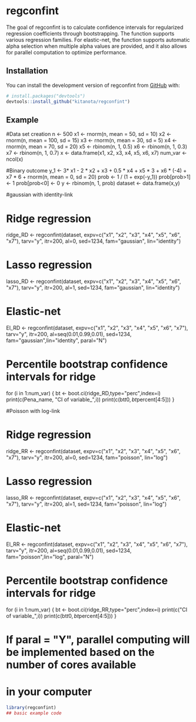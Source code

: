 
# regconfint

<!-- badges: start -->
<!-- badges: end -->

The goal of regconfint is to calculate confidence intervals for regularized regression coefficients through bootstrapping. The function supports various regression families. For elastic-net, the function supports automatic alpha selection when multiple alpha values are provided, and it also allows for parallel computation to optimize performance.

## Installation

You can install the development version of regconfint from [GitHub](https://github.com/) with:

``` r
# install.packages("devtools")
devtools::install_github("kitanota/regconfint")
```

## Example

#Data set creation
 n <- 500
 x1 <- rnorm(n, mean = 50, sd = 10)
 x2 <- rnorm(n, mean = 100, sd = 15)
 x3 <- rnorm(n, mean = 30, sd = 5)
 x4 <- rnorm(n, mean = 70, sd = 20)
 x5 <- rbinom(n, 1, 0.5)
 x6 <- rbinom(n, 1, 0.3)
 x7 <- rbinom(n, 1, 0.7)
 x <- data.frame(x1, x2, x3, x4, x5, x6, x7)
 num_var <- ncol(x)

 #Binary outcome
 y_1 <- 3* x1 - 2 * x2 + x3 + 0.5 * x4 + x5 * 3 + x6 * (-4) + x7 * 6 + rnorm(n, mean = 0, sd = 20)
 prob <- 1 / (1 + exp(-y_1))
 prob[prob>1] <- 1
 prob[prob<0] <- 0
 y <- rbinom(n, 1, prob)
 dataset <- data.frame(x,y)

 #gaussian with identity-link
 # Ridge regression
 ridge_RD <- regconfint(dataset, expv=c("x1", "x2", "x3", "x4", "x5", "x6", "x7"), tarv="y", itr=200, al=0, sed=1234, fam="gaussian", lin="identity")
 # Lasso regression
 lasso_RD <- regconfint(dataset, expv=c("x1", "x2", "x3", "x4", "x5", "x6", "x7"), tarv="y", itr=200, al=1, sed=1234, fam="gaussian", lin="identity")
 # Elastic-net
 El_RD <- regconfint(dataset, expv=c("x1", "x2", "x3", "x4", "x5", "x6", "x7"), tarv="y", itr=200, al=seq(0.01,0.99,0.01), sed=1234, fam="gaussian",lin="identity", paral="N")
 # Percentile bootstrap confidence intervals for ridge
 for (i in 1:num_var) {
 bt <- boot.ci(ridge_RD,type="perc",index=i)
 print(c(Pena_name, "CI of variable_",i))
 print(c(bt$t0,bt$percent[4:5]))
 }

 #Poisson with log-link
 # Ridge regression
 ridge_RR <- regconfint(dataset, expv=c("x1", "x2", "x3", "x4", "x5", "x6", "x7"), tarv="y", itr=200, al=0, sed=1234, fam="poisson", lin="log")
 # Lasso regression
 lasso_RR <- regconfint(dataset, expv=c("x1", "x2", "x3", "x4", "x5", "x6", "x7"), tarv="y", itr=200, al=1, sed=1234, fam="poisson", lin="log")
 # Elastic-net
 El_RR <- regconfint(dataset, expv=c("x1", "x2", "x3", "x4", "x5", "x6", "x7"), tarv="y", itr=200, al=seq(0.01,0.99,0.01), sed=1234, fam="poisson",lin="log", paral="N")
 # Percentile bootstrap confidence intervals for ridge
 for (i in 1:num_var) {
 bt <- boot.ci(ridge_RR,type="perc",index=i)
 print(c("CI of variable_",i))
 print(c(bt$t0,bt$percent[4:5]))
 }
# If paral = "Y", parallel computing will be implemented based on the number of cores available
# in your computer

``` r
library(regconfint)
## basic example code
```

